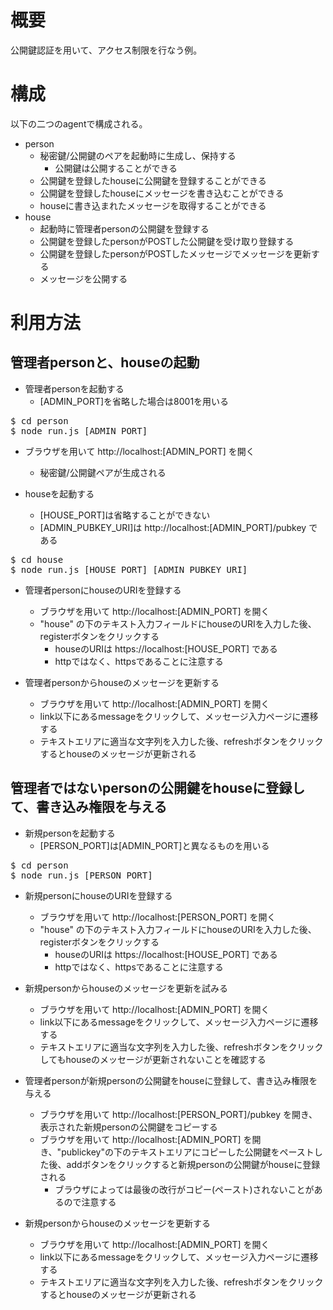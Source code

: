 # 概要

公開鍵認証を用いて、アクセス制限を行なう例。

# 構成

以下の二つのagentで構成される。

* person
    * 秘密鍵/公開鍵のペアを起動時に生成し、保持する
        * 公開鍵は公開することができる
    * 公開鍵を登録したhouseに公開鍵を登録することができる
    * 公開鍵を登録したhouseにメッセージを書き込むことができる
    * houseに書き込まれたメッセージを取得することができる
* house
    * 起動時に管理者personの公開鍵を登録する
    * 公開鍵を登録したpersonがPOSTした公開鍵を受け取り登録する
    * 公開鍵を登録したpersonがPOSTしたメッセージでメッセージを更新する
    * メッセージを公開する

# 利用方法
## 管理者personと、houseの起動

* 管理者personを起動する
    * [ADMIN_PORT]を省略した場合は8001を用いる

<pre>
$ cd person
$ node run.js [ADMIN_PORT]
</pre>

* ブラウザを用いて http://localhost:[ADMIN_PORT] を開く
    * 秘密鍵/公開鍵ペアが生成される

* houseを起動する
    * [HOUSE_PORT]は省略することができない
    * [ADMIN_PUBKEY_URI]は http://localhost:[ADMIN_PORT]/pubkey である

<pre>
$ cd house
$ node run.js [HOUSE_PORT] [ADMIN_PUBKEY_URI]
</pre>

* 管理者personにhouseのURIを登録する
    * ブラウザを用いて http://localhost:[ADMIN_PORT] を開く
    * "house" の下のテキスト入力フィールドにhouseのURIを入力した後、registerボタンをクリックする
        * houseのURIは https://localhost:[HOUSE_PORT] である
        * httpではなく、httpsであることに注意する

* 管理者personからhouseのメッセージを更新する
    * ブラウザを用いて http://localhost:[ADMIN_PORT] を開く
    * link以下にあるmessageをクリックして、メッセージ入力ページに遷移する
    * テキストエリアに適当な文字列を入力した後、refreshボタンをクリックするとhouseのメッセージが更新される

## 管理者ではないpersonの公開鍵をhouseに登録して、書き込み権限を与える

* 新規personを起動する
    * [PERSON_PORT]は[ADMIN_PORT]と異なるものを用いる

<pre>
$ cd person
$ node run.js [PERSON_PORT]
</pre>

* 新規personにhouseのURIを登録する
    * ブラウザを用いて http://localhost:[PERSON_PORT] を開く
    * "house" の下のテキスト入力フィールドにhouseのURIを入力した後、registerボタンをクリックする
        * houseのURIは https://localhost:[HOUSE_PORT] である
        * httpではなく、httpsであることに注意する

* 新規personからhouseのメッセージを更新を試みる
    * ブラウザを用いて http://localhost:[ADMIN_PORT] を開く
    * link以下にあるmessageをクリックして、メッセージ入力ページに遷移する
    * テキストエリアに適当な文字列を入力した後、refreshボタンをクリックしてもhouseのメッセージが更新されないことを確認する

* 管理者personが新規personの公開鍵をhouseに登録して、書き込み権限を与える
    * ブラウザを用いて http://localhost:[PERSON_PORT]/pubkey を開き、表示された新規personの公開鍵をコピーする
    * ブラウザを用いて http://localhost:[ADMIN_PORT] を開き、"publickey"の下のテキストエリアにコピーした公開鍵をペーストした後、addボタンをクリックすると新規personの公開鍵がhouseに登録される
        * ブラウザによっては最後の改行がコピー(ペースト)されないことがあるので注意する

* 新規personからhouseのメッセージを更新する
    * ブラウザを用いて http://localhost:[ADMIN_PORT] を開く
    * link以下にあるmessageをクリックして、メッセージ入力ページに遷移する
    * テキストエリアに適当な文字列を入力した後、refreshボタンをクリックするとhouseのメッセージが更新される

